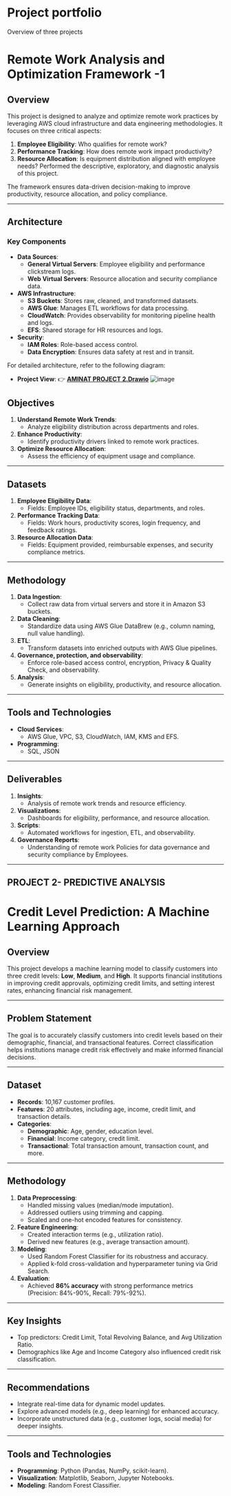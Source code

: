 # Project portfolio  
Overview of three projects
# **Remote Work Analysis and Optimization Framework** -1

## **Overview**
This project is designed to analyze and optimize remote work practices by leveraging AWS cloud infrastructure and data engineering methodologies. It focuses on three critical aspects:
1. **Employee Eligibility**: Who qualifies for remote work?
2. **Performance Tracking**: How does remote work impact productivity?
3. **Resource Allocation**: Is equipment distribution aligned with employee needs?
Performed the descriptive, exploratory, and diagnostic analysis of this project.

The framework ensures data-driven decision-making to improve productivity, resource allocation, and policy compliance.

---

## **Architecture**
### **Key Components**
- **Data Sources**:
  - **General Virtual Servers**: Employee eligibility and performance clickstream logs.
  - **Web Virtual Servers**: Resource allocation and security compliance data.
- **AWS Infrastructure**:
  - **S3 Buckets**: Stores raw, cleaned, and transformed datasets.
  - **AWS Glue**: Manages ETL workflows for data processing.
  - **CloudWatch**: Provides observability for monitoring pipeline health and logs.
  - **EFS**: Shared storage for HR resources and logs.
- **Security**:
  - **IAM Roles**: Role-based access control.
  - **Data Encryption**: Ensures data safety at rest and in transit.

For detailed architecture, refer to the following diagram:
- **Project View**:
  👉 **[AMINAT PROJECT 2.Drawio](./AMINAT%20PROJECT%202.Drawio)**
  ![image](https://github.com/user-attachments/assets/0f84024b-b5b9-4578-a58d-b32812813b68)


## **Objectives**
1. **Understand Remote Work Trends**:
   - Analyze eligibility distribution across departments and roles.
2. **Enhance Productivity**:
   - Identify productivity drivers linked to remote work practices.
3. **Optimize Resource Allocation**:
   - Assess the efficiency of equipment usage and compliance.

---

## **Datasets**
1. **Employee Eligibility Data**:
   - Fields: Employee IDs, eligibility status, departments, and roles.
2. **Performance Tracking Data**:
   - Fields: Work hours, productivity scores, login frequency, and feedback ratings.
3. **Resource Allocation Data**:
   - Fields: Equipment provided, reimbursable expenses, and security compliance metrics.

---

## **Methodology**
1. **Data Ingestion**:
   - Collect raw data from virtual servers and store it in Amazon S3 buckets.
2. **Data Cleaning**:
   - Standardize data using AWS Glue DataBrew (e.g., column naming, null value handling).
3. **ETL**:
   - Transform datasets into enriched outputs with AWS Glue pipelines.
4. **Governance, protection, and observability**:
   - Enforce role-based access control, encryption, Privacy & Quality Check, and observability.
5. **Analysis**:
   - Generate insights on eligibility, productivity, and resource allocation.

---

## **Tools and Technologies**
- **Cloud Services**:
  - AWS Glue, VPC, S3, CloudWatch, IAM, KMS and EFS.
- **Programming**:
  - SQL, JSON

---

## **Deliverables**
1. **Insights**:
   - Analysis of remote work trends and resource efficiency.
2. **Visualizations**:
   - Dashboards for eligibility, performance, and resource allocation.
3. **Scripts**:
   - Automated workflows for ingestion, ETL, and observability.
4. **Governance Reports**:
   - Understanding of remote work Policies for data governance and security compliance by Employees.
  
---
## PROJECT 2- PREDICTIVE ANALYSIS
  
  # **Credit Level Prediction: A Machine Learning Approach** 

## **Overview**
This project develops a machine learning model to classify customers into three credit levels: **Low**, **Medium**, and **High**. It supports financial institutions in improving credit approvals, optimizing credit limits, and setting interest rates, enhancing financial risk management.

---

## **Problem Statement**
The goal is to accurately classify customers into credit levels based on their demographic, financial, and transactional features. Correct classification helps institutions manage credit risk effectively and make informed financial decisions.

---

## **Dataset**
- **Records**: 10,167 customer profiles.
- **Features**: 20 attributes, including age, income, credit limit, and transaction details.
- **Categories**:
  - **Demographic**: Age, gender, education level.
  - **Financial**: Income category, credit limit.
  - **Transactional**: Total transaction amount, transaction count, and more.

---

## **Methodology**
1. **Data Preprocessing**:
   - Handled missing values (median/mode imputation).
   - Addressed outliers using trimming and capping.
   - Scaled and one-hot encoded features for consistency.
2. **Feature Engineering**:
   - Created interaction terms (e.g., utilization ratio).
   - Derived new features (e.g., average transaction amount).
3. **Modeling**:
   - Used Random Forest Classifier for its robustness and accuracy.
   - Applied k-fold cross-validation and hyperparameter tuning via Grid Search.
4. **Evaluation**:
   - Achieved **86% accuracy** with strong performance metrics (Precision: 84%-90%, Recall: 79%-92%).

---

## **Key Insights**
- Top predictors: Credit Limit, Total Revolving Balance, and Avg Utilization Ratio.
- Demographics like Age and Income Category also influenced credit risk classification.

---

## **Recommendations**
- Integrate real-time data for dynamic model updates.
- Explore advanced models (e.g., deep learning) for enhanced accuracy.
- Incorporate unstructured data (e.g., customer logs, social media) for deeper insights.

---

## **Tools and Technologies**
- **Programming**: Python (Pandas, NumPy, scikit-learn).
- **Visualization**: Matplotlib, Seaborn, Jupyter Notebooks.
- **Modeling**: Random Forest Classifier.




